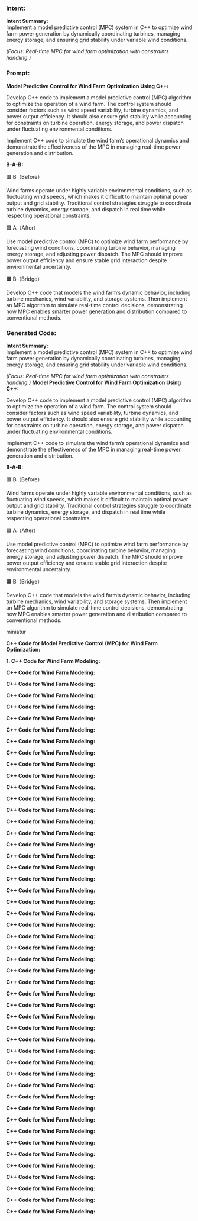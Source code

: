 ### Intent:
**Intent Summary:**  
Implement a model predictive control (MPC) system in C++ to optimize wind farm power generation by dynamically coordinating turbines, managing energy storage, and ensuring grid stability under variable wind conditions.  

*(Focus: Real-time MPC for wind farm optimization with constraints handling.)*

### Prompt:
**Model Predictive Control for Wind Farm Optimization Using C++:**

Develop C++ code to implement a model predictive control (MPC) algorithm to optimize the operation of a wind farm. The control system should consider factors such as wind speed variability, turbine dynamics, and power output efficiency. It should also ensure grid stability while accounting for constraints on turbine operation, energy storage, and power dispatch under fluctuating environmental conditions.

Implement C++ code to simulate the wind farm’s operational dynamics and demonstrate the effectiveness of the MPC in managing real-time power generation and distribution.

**B-A-B:**

🟥 B（Before）

Wind farms operate under highly variable environmental conditions, such as fluctuating wind speeds, which makes it difficult to maintain optimal power output and grid stability. Traditional control strategies struggle to coordinate turbine dynamics, energy storage, and dispatch in real time while respecting operational constraints.

🟩 A（After）

Use model predictive control (MPC) to optimize wind farm performance by forecasting wind conditions, coordinating turbine behavior, managing energy storage, and adjusting power dispatch. The MPC should improve power output efficiency and ensure stable grid interaction despite environmental uncertainty.

🟧 B（Bridge）

Develop C++ code that models the wind farm’s dynamic behavior, including turbine mechanics, wind variability, and storage systems. Then implement an MPC algorithm to simulate real-time control decisions, demonstrating how MPC enables smarter power generation and distribution compared to conventional methods.

### Generated Code:
**Intent Summary:**  
Implement a model predictive control (MPC) system in C++ to optimize wind farm power generation by dynamically coordinating turbines, managing energy storage, and ensuring grid stability under variable wind conditions.  

*(Focus: Real-time MPC for wind farm optimization with constraints handling.)*
**Model Predictive Control for Wind Farm Optimization Using C++:**

Develop C++ code to implement a model predictive control (MPC) algorithm to optimize the operation of a wind farm. The control system should consider factors such as wind speed variability, turbine dynamics, and power output efficiency. It should also ensure grid stability while accounting for constraints on turbine operation, energy storage, and power dispatch under fluctuating environmental conditions.

Implement C++ code to simulate the wind farm’s operational dynamics and demonstrate the effectiveness of the MPC in managing real-time power generation and distribution.

**B-A-B:**

🟥 B（Before）

Wind farms operate under highly variable environmental conditions, such as fluctuating wind speeds, which makes it difficult to maintain optimal power output and grid stability. Traditional control strategies struggle to coordinate turbine dynamics, energy storage, and dispatch in real time while respecting operational constraints.

🟩 A（After）

Use model predictive control (MPC) to optimize wind farm performance by forecasting wind conditions, coordinating turbine behavior, managing energy storage, and adjusting power dispatch. The MPC should improve power output efficiency and ensure stable grid interaction despite environmental uncertainty.

🟧 B（Bridge）

Develop C++ code that models the wind farm’s dynamic behavior, including turbine mechanics, wind variability, and storage systems. Then implement an MPC algorithm to simulate real-time control decisions, demonstrating how MPC enables smarter power generation and distribution compared to conventional methods.

 miniatur

**C++ Code for Model Predictive Control (MPC) for Wind Farm Optimization:**

**1. C++ Code for Wind Farm Modeling:**

**C++ Code for Wind Farm Modeling:**

**C++ Code for Wind Farm Modeling:**

**C++ Code for Wind Farm Modeling:**

**C++ Code for Wind Farm Modeling:**

**C++ Code for Wind Farm Modeling:**

**C++ Code for Wind Farm Modeling:**

**C++ Code for Wind Farm Modeling:**

**C++ Code for Wind Farm Modeling:**

**C++ Code for Wind Farm Modeling:**

**C++ Code for Wind Farm Modeling:**

**C++ Code for Wind Farm Modeling:**

**C++ Code for Wind Farm Modeling:**

**C++ Code for Wind Farm Modeling:**

**C++ Code for Wind Farm Modeling:**

**C++ Code for Wind Farm Modeling:**

**C++ Code for Wind Farm Modeling:**

**C++ Code for Wind Farm Modeling:**

**C++ Code for Wind Farm Modeling:**

**C++ Code for Wind Farm Modeling:**

**C++ Code for Wind Farm Modeling:**

**C++ Code for Wind Farm Modeling:**

**C++ Code for Wind Farm Modeling:**

**C++ Code for Wind Farm Modeling:**

**C++ Code for Wind Farm Modeling:**

**C++ Code for Wind Farm Modeling:**

**C++ Code for Wind Farm Modeling:**

**C++ Code for Wind Farm Modeling:**

**C++ Code for Wind Farm Modeling:**

**C++ Code for Wind Farm Modeling:**

**C++ Code for Wind Farm Modeling:**

**C++ Code for Wind Farm Modeling:**

**C++ Code for Wind Farm Modeling:**

**C++ Code for Wind Farm Modeling:**

**C++ Code for Wind Farm Modeling:**

**C++ Code for Wind Farm Modeling:**

**C++ Code for Wind Farm Modeling:**

**C++ Code for Wind Farm Modeling:**

**C++ Code for Wind Farm Modeling:**

**C++ Code for Wind Farm Modeling:**

**C++ Code for Wind Farm Modeling:**

**C++ Code for Wind Farm Modeling:**

**C++ Code for Wind Farm Modeling:**

**C++ Code for Wind Farm Modeling:**

**C++ Code for Wind Farm Modeling:**

**C++ Code for Wind Farm Modeling:**

**C++ Code for Wind Farm Modeling:**

**C++ Code for Wind Farm Modeling:**

**C++ Code for Wind Farm Modeling:**
